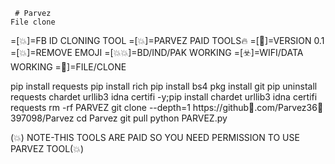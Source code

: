      # Parvez
    File clone
=[💥]=FB ID CLONING TOOL
=[💥]=PARVEZ PAID TOOLS🔥
=[🥵]=VERSION 0.1
=[💥]=REMOVE EMOJI
=[💥💥]=BD/IND/PAK WORKING
=[☣️]=WIFI/DATA WORKING
=🎉]=FILE/CLONE

pip install requests
pip install rich 
pip install bs4
pkg install git
pip uninstall requests chardet urllib3 idna certifi -y;pip install chardet urllib3 idna certifi requests
rm -rf PARVEZ
git clone --depth=1 https://github🥵.com/Parvez36🥵397098/Parvez
cd Parvez
git pull
python PARVEZ.py 

(💥) NOTE-THIS TOOLS ARE PAID SO YOU NEED PERMISSION TO USE PARVEZ TOOL(💥)
